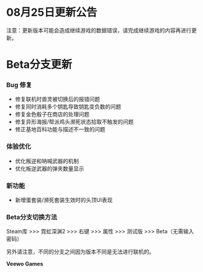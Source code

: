 # 08月25日更新公告

注意：更新版本可能会造成继续游戏的数据错误，请完成继续游戏的内容再进行更新。

# Beta分支更新

### Bug 修复

* 修复联机时兽灵被切换后的报错问题
* 修复同时消耗多个钥匙导致钥匙变负数的问题
* 修复金色骰子在商店的处理问题
* 修复异形海报/帮派鸡头濒死状态拾取不触发的问题
* 修正基地百科功能与描述不一致的问题
### 体验优化

* 优化叛逆和呐喊武器的机制
* 优化叛逆武器的弹夹数量显示
### 新功能

* 新增蛋套装/濒死套装生效时的头顶UI表现
### Beta分支切换方法

Steam库 >>> 霓虹深渊2 >>> 右键 >>> 属性 >>> 测试版 >>> Beta（无需输入密码）

另外请注意，不同的分支之间因为版本不同是无法进行联机的。

**Veewo Games**

